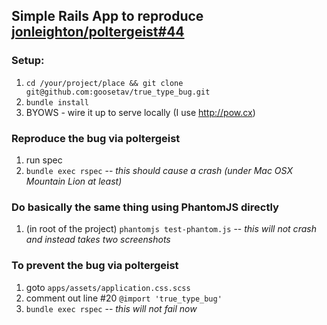 ## Simple Rails App to reproduce [jonleighton/poltergeist#44](https://github.com/jonleighton/poltergeist/issues/44) ##

### Setup: ###

1. ```cd /your/project/place && git clone git@github.com:goosetav/true_type_bug.git```
1. ```bundle install```
1. BYOWS - wire it up to serve locally (I use http://pow.cx)

### Reproduce the bug via poltergeist ###
1. run spec
1. ```bundle exec rspec``` -- *this should cause a crash (under Mac OSX Mountain Lion at least)*
  
### Do basically the same thing using PhantomJS directly ###
1. (in root of the project) ```phantomjs test-phantom.js``` -- *this will not crash and instead takes two screenshots*

### To prevent the bug via poltergeist ###
1. goto ```apps/assets/application.css.scss```
1. comment out line #20 ```@import 'true_type_bug'```
1. ```bundle exec rspec``` -- *this will not fail now*